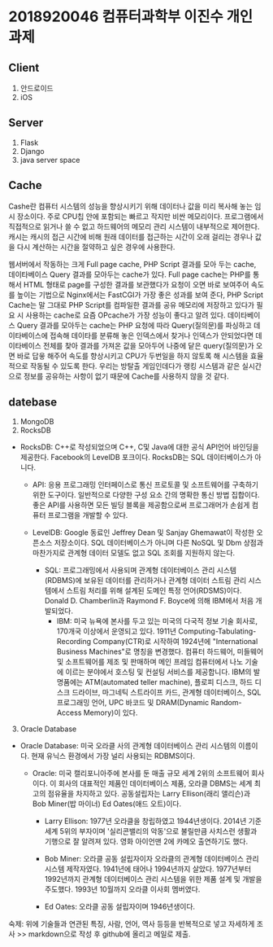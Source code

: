 # 2018920046 컴퓨터과학부 이진수 개인과제

## Client
1. 안드로이드
2. iOS

## Server
1. Flask
2. Django
3. java server space

## Cache
Cashe란 컴퓨터 시스템의 성능을 향상시키기 위해 데이터나 값을 미리 복사해 놓는 임시 장소이다.
주로 CPU칩 안에 포함되는 빠르고 작지만 비싼 메모리이다. 프로그램에서 직접적으로 읽거나 쓸 수 없고 하드웨어의 메모리 관리 시스템이 내부적으로 제어한다. 
캐시는 캐시의 접근 시간에 비해 원래 데이터를 접근하는 시간이 오래 걸리는 경우나 값을 다시 계산하는 시간을 절약하고 싶은 경우에 사용한다.
 
 웹서버에서 작동하는 크게 Full page cache, PHP Script 결과를 모아 두는 cache, 데이타베이스 Query 결과를 모아두는 cache가 있다. 
 Full page cache는 PHP를 통해서 HTML 형태로 page를 구성한 결과를 보관했다가 요청이 오면 바로 보여주어 속도를 높이는 기법으로 Nginx에서는 FastCGI가 가장 좋은 성과를 보여 준다,
PHP Script Cache는 말 그대로 PHP Script를 컴파일한 결과를 공유 메모리에 저장하고 있다가 필요 시 사용하는 cache로 요즘 OPcache가 가장 성능이 좋다고 알려 있다.
데이타베이스 Query 결과를 모아두는 cache는 PHP 요청에 따라 Query(질의문)를 파싱하고 데이타베이스에 접속해 데이타를 분류해 놓은 인덱스에서 찾거나 인덱스가 안되었다면 데이타베이스 전체를 찾아 결과를 가져온 값을 모아두어 나중에 닽은 query(질의문)가 오면 바로 답읗 해주어 속도를 향상시키고 CPU가 두번일을 하지 않토록 해 시스템을 효율적으로 작동될 수 있도록 한다.
우리는 방탈출 게임인데다가 랭킹 시스템과 같은 실시간으로 정보를 공유하는 사항이 없기 때문에 Cache를 사용하지 않을 것 같다.

## datebase
1. MongoDB
2. RocksDB
- RocksDB: C++로 작성되었으며 C++, C및 Java에 대한 공식 API언어 바인딩을 제공한다. Facebook의 LevelDB 포크이다. RocksDB는 SQL 데이터베이스가 아니다.

	- API: 응용 프로그래밍 인터페이스로 통신 프로토콜 및 소프트웨어를 구축하기 위한 도구이다. 일반적으로 다양한 구성 요소 간의 명확한 통신 방법 집합이다. 좋은 API를 사용하면 모든 빌딩 블록을 제공함으로써 프로그래머가 손쉽게 컴퓨터 프로그램을 개발할 수 있다.

	- LevelDB: Google 동료인 Jeffrey Dean 및 Sanjay Ghemawat이 작성한 오픈소스 저장소이다. SQL 데이터베이스가 아니며 다른 NoSQL 및 Dbm 상점과 마찬가지로 관계형 데이터 모델도 없고 SQL 조회를 지원하지 않는다. 
		- SQL: 프로그래밍에서 사용되며 관계형 데이터베이스 관리 시스템(RDBMS)에 보유된 데이터를 관리하거나 관계형 데이터 스트림 관리 시스템에서 스트림 처리를 위해 설계된 도메인 특정 언어(RDSMS)이다. Donald D. Chamberlin과 Raymond F. Boyce에 의해 IBM에서 처음 개발되었다.
			- IBM: 미국 뉴욕에 본사를 두고 있는 미국의 다국적 정보 기술 회사로, 170개국 이상에서 운영되고 있다. 1911년 Computing-Tabulating-Recording Company(CTR)로 시작하여 1924년에 "International Business Machines"로 명칭을 변경했다. 컴퓨터 하드웨어, 미들웨어 및 소프트웨어를 제조 및 판매하며 메인 프레임 컴퓨터에서 나노 기술에 이르는 분야에서 호스팅 및 컨설팅 서비스를 제공합니다. IBM의 발명품에는 ATM(automated teller machine), 플로피 디스크, 하드 디스크 드라이브, 마그네틱 스트라이프 카드, 관계형 데이터베이스, SQL 프로그래밍 언어, UPC 바코드 및 DRAM(Dynamic Random-Access Memory)이 있다.


3. Oracle Database
- Oracle Database: 미국 오라클 사의 관계형 데이터베이스 관리 시스템의 이름이다. 현재 유닉스 환경에서 가장 널리 사용되는 RDBMS이다.

	- Oracle: 미국 캘리포니아주에 본사를 둔 매출 규모 세계 2위의 소프트웨어 회사이다. 이 회사의 대표적인 제품인 데이터베이스 제품, 오라클 DBMS는 세계 최고의 점유율을 차지하고 있다. 공동설립자는 Larry Ellison(래리 앨리슨)과 Bob Miner(밥 마이너) Ed Oates(애드 오트)이다.

		- Larry Ellison: 1977년 오라클을 창립하였고 1944년생이다. 2014년 기준 세계 5위의 부자이며 '실리콘밸리의 악동'으로 불릴만큼 사치스런 생활과 기행으로 잘 알려져 있다. 영화 아이언맨 2에 카메오 출연하기도 했다.

		- Bob Miner: 오라클 공동 설립자이자 오라클의 관계형 데이터베이스 관리 시스템 제작자였다. 1941년에 태어나 1994년까지 살았다. 1977년부터 1992년까지 관계형 데이터베이스 관리 시스템을 위한 제품 설계 및 개발을 주도했다. 1993년 10월까지 오라클 이사회 멤버였다.

		- Ed Oates: 오라클 공동 설립자이며 1946년생이다.

숙제: 위에 기술들과 연관된 특징, 사람, 언어, 역사 등등을 반복적으로 넣고 자세하게 조사 >> markdown으로 작성 후 github에 올리고 메일로 제출.